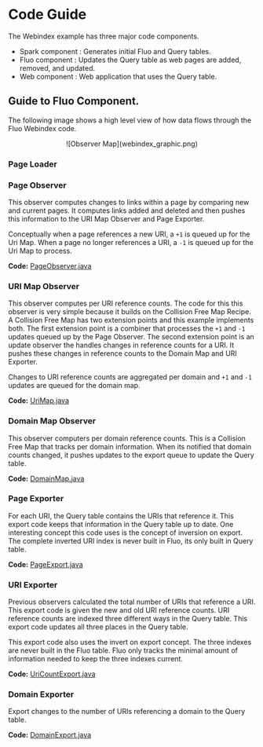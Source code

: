 
# Code Guide

The Webindex example has three major code components.

 * Spark component :  Generates initial Fluo and Query tables.
 * Fluo component :  Updates the Query table as web pages are added, removed, and updated.
 * Web component : Web application that uses the Query table. 

## Guide to Fluo Component.

The following image shows a high level view of how data flows through the Fluo Webindex code.   

<center>![Observer Map](webindex_graphic.png)</center>
<!--
The image was produced using Google Docs.  A link to the source is here.
https://docs.google.com/drawings/d/1vl26uXtScXn1ssj3WEb-qskuH-15OOmWul1B562oWDc/edit?usp=sharing
-->

### Page Loader
### Page Observer

This observer computes changes to links within a page by comparing new and
current pages.  It computes links added and deleted and then pushes this
information to the URI Map Observer and Page Exporter.

Conceptually when a page references a new URI, a `+1` is queued up for the Uri
Map.  When a page no longer references a URI, a `-1` is queued up for the Uri
Map to process.

**Code:** [PageObserver.java][PageObserver]

### URI Map Observer

This observer computes per URI reference counts.  The code for this this
observer is very simple because it builds on the Collision Free Map Recipe.  A
Collision Free Map has two extension points and this example implements both.
The first extension point is a combiner that processes the `+1` and `-1`
updates queued up by the Page Observer.   The second extension point is an
update observer the handles changes in reference counts for a URI.  It pushes
these changes in reference counts to the Domain Map and URI Exporter.

Changes to URI reference counts are aggregated per domain and `+1` and `-1`
updates are queued for the domain map.

**Code:** [UriMap.java][UriMap]

### Domain Map Observer

This observer computers per domain reference counts.  This is a Collision Free
Map that tracks per domain information. When its notified that domain counts
changed, it pushes updates to the export queue to update the Query table.

**Code:** [DomainMap.java][DomainMap]

### Page Exporter

For each URI, the Query table contains the URIs that reference it.  This export
code keeps that information in the Query table up to date.  One interesting
concept this code uses is the concept of inversion on export.  The
complete inverted URI index is never built in Fluo, its only built in Query
table.

**Code:** [PageExport.java][PageExport]

### URI Exporter

Previous observers calculated the total number of URIs that reference a URI.
This export code is given the new and old URI reference counts.  URI reference
counts are indexed three different ways in the Query table.  This export code
updates all three places in the Query table.

This export code also uses the invert on export concept.  The three indexes are
never built in the Fluo table.  Fluo only tracks the minimal amount of
information needed to keep the three indexes current.

**Code:** [UriCountExport.java][UriCountExport]

### Domain Exporter

Export changes to the number of URIs referencing a domain to the Query table.

**Code:** [DomainExport.java][DomainExport]

[PageObserver]: ../modules/data/src/main/java/io/fluo/webindex/data/fluo/PageObserver.java
[UriMap]: ../modules/data/src/main/java/io/fluo/webindex/data/fluo/UriMap.java
[DomainMap]: ../modules/data/src/main/java/io/fluo/webindex/data/fluo/DomainMap.java
[UriCountExport]: ../modules/data/src/main/java/io/fluo/webindex/data/fluo/UriCountExport.java
[PageExport]: ../modules/data/src/main/java/io/fluo/webindex/data/fluo/PageExport.java
[DomainExport]: ../modules/data/src/main/java/io/fluo/webindex/data/fluo/DomainExport.java

